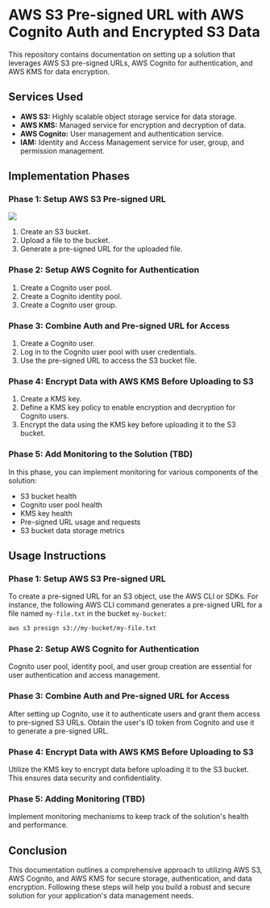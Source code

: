 # AWS S3 Pre-signed URL with AWS Cognito Auth and Encrypted S3 Data

This repository contains documentation on setting up a solution that leverages AWS S3 pre-signed URLs, AWS Cognito for authentication, and AWS KMS for data encryption.

## Services Used

- **AWS S3:** Highly scalable object storage service for data storage.
- **AWS KMS:** Managed service for encryption and decryption of data.
- **AWS Cognito:** User management and authentication service.
- **IAM:** Identity and Access Management service for user, group, and permission management.

## Implementation Phases

### Phase 1: Setup AWS S3 Pre-signed URL
![](https://github.com/pathepunikhil/AWS-/issues/1#issuecomment-1681597853)

1. Create an S3 bucket.
2. Upload a file to the bucket.
3. Generate a pre-signed URL for the uploaded file.

### Phase 2: Setup AWS Cognito for Authentication

1. Create a Cognito user pool.
2. Create a Cognito identity pool.
3. Create a Cognito user group.

### Phase 3: Combine Auth and Pre-signed URL for Access

1. Create a Cognito user.
2. Log in to the Cognito user pool with user credentials.
3. Use the pre-signed URL to access the S3 bucket file.

### Phase 4: Encrypt Data with AWS KMS Before Uploading to S3

1. Create a KMS key.
2. Define a KMS key policy to enable encryption and decryption for Cognito users.
3. Encrypt the data using the KMS key before uploading it to the S3 bucket.

### Phase 5: Add Monitoring to the Solution (TBD)

In this phase, you can implement monitoring for various components of the solution:

- S3 bucket health
- Cognito user pool health
- KMS key health
- Pre-signed URL usage and requests
- S3 bucket data storage metrics

## Usage Instructions

### Phase 1: Setup AWS S3 Pre-signed URL

To create a pre-signed URL for an S3 object, use the AWS CLI or SDKs. For instance, the following AWS CLI command generates a pre-signed URL for a file named `my-file.txt` in the bucket `my-bucket`:

```bash
aws s3 presign s3://my-bucket/my-file.txt
```

### Phase 2: Setup AWS Cognito for Authentication

Cognito user pool, identity pool, and user group creation are essential for user authentication and access management.

### Phase 3: Combine Auth and Pre-signed URL for Access

After setting up Cognito, use it to authenticate users and grant them access to pre-signed S3 URLs. Obtain the user's ID token from Cognito and use it to generate a pre-signed URL.

### Phase 4: Encrypt Data with AWS KMS Before Uploading to S3

Utilize the KMS key to encrypt data before uploading it to the S3 bucket. This ensures data security and confidentiality.

### Phase 5: Adding Monitoring (TBD)

Implement monitoring mechanisms to keep track of the solution's health and performance.

## Conclusion

This documentation outlines a comprehensive approach to utilizing AWS S3, AWS Cognito, and AWS KMS for secure storage, authentication, and data encryption. Following these steps will help you build a robust and secure solution for your application's data management needs.
